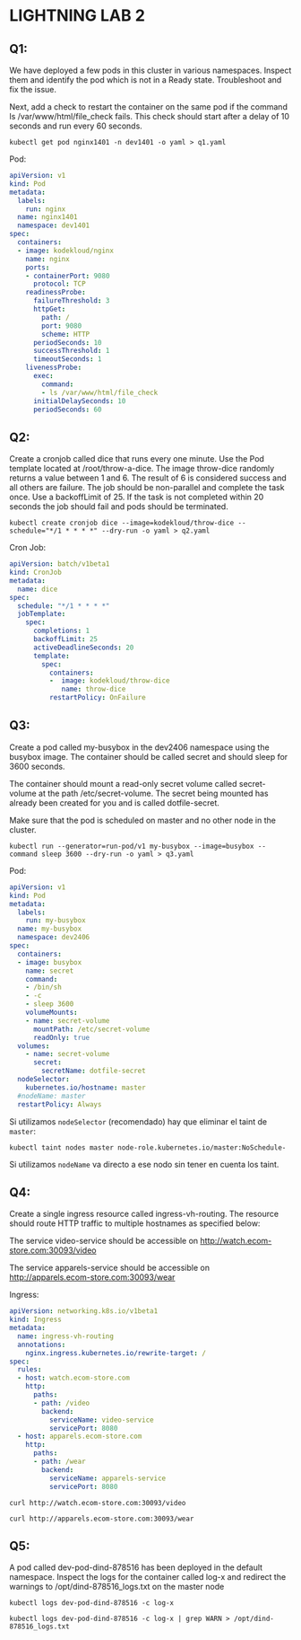 # LIGHTNING LAB 2

## Q1:

We have deployed a few pods in this cluster in various namespaces. Inspect them and identify the pod which is not in a Ready state. Troubleshoot and fix the issue.

Next, add a check to restart the container on the same pod if the command ls /var/www/html/file_check fails. This check should start after a delay of 10 seconds and run every 60 seconds.

`kubectl get pod nginx1401 -n dev1401 -o yaml > q1.yaml`

Pod:
```yaml
apiVersion: v1
kind: Pod
metadata:
  labels:
    run: nginx
  name: nginx1401
  namespace: dev1401
spec:
  containers:
  - image: kodekloud/nginx
    name: nginx
    ports:
    - containerPort: 9080
      protocol: TCP
    readinessProbe:
      failureThreshold: 3
      httpGet:
        path: /
        port: 9080
        scheme: HTTP
      periodSeconds: 10
      successThreshold: 1
      timeoutSeconds: 1
    livenessProbe:
      exec:
        command:
        - ls /var/www/html/file_check
      initialDelaySeconds: 10
      periodSeconds: 60
```

## Q2:

Create a cronjob called dice that runs every one minute. Use the Pod template located at /root/throw-a-dice. The image throw-dice randomly returns a value between 1 and 6. The result of 6 is considered success and all others are failure.
The job should be non-parallel and complete the task once. Use a backoffLimit of 25.
If the task is not completed within 20 seconds the job should fail and pods should be terminated.

`kubectl create cronjob dice --image=kodekloud/throw-dice --schedule="*/1 * * * *" --dry-run -o yaml > q2.yaml`

Cron Job:
```yaml
apiVersion: batch/v1beta1
kind: CronJob
metadata:
  name: dice
spec:
  schedule: "*/1 * * * *"
  jobTemplate:
    spec:
      completions: 1
      backoffLimit: 25
      activeDeadlineSeconds: 20
      template:
        spec:
          containers:
          -  image: kodekloud/throw-dice
             name: throw-dice
          restartPolicy: OnFailure
```

## Q3:

Create a pod called my-busybox in the dev2406 namespace using the busybox image. The container should be called secret and should sleep for 3600 seconds.

The container should mount a read-only secret volume called secret-volume at the path /etc/secret-volume. The secret being mounted has already been created for you and is called dotfile-secret.

Make sure that the pod is scheduled on master and no other node in the cluster.

`kubectl run --generator=run-pod/v1 my-busybox --image=busybox --command sleep 3600 --dry-run -o yaml > q3.yaml`

Pod:
```yaml
apiVersion: v1
kind: Pod
metadata:
  labels:
    run: my-busybox
  name: my-busybox
  namespace: dev2406
spec:
  containers:
  - image: busybox
    name: secret
    command:
    - /bin/sh
    - -c
    - sleep 3600
    volumeMounts:
    - name: secret-volume
      mountPath: /etc/secret-volume
      readOnly: true
  volumes:
    - name: secret-volume
      secret:
        secretName: dotfile-secret
  nodeSelector:
    kubernetes.io/hostname: master
  #nodeName: master
  restartPolicy: Always
```

Si utilizamos `nodeSelector` (recomendado) hay que eliminar el taint de `master`:

`kubectl taint nodes master node-role.kubernetes.io/master:NoSchedule-`

Si utilizamos `nodeName` va directo a ese nodo sin tener en cuenta los taint.

## Q4:

Create a single ingress resource called ingress-vh-routing. The resource should route HTTP traffic to multiple hostnames as specified below:

The service video-service should be accessible on http://watch.ecom-store.com:30093/video

The service apparels-service should be accessible on http://apparels.ecom-store.com:30093/wear

Ingress:
```yaml
apiVersion: networking.k8s.io/v1beta1
kind: Ingress
metadata:
  name: ingress-vh-routing
  annotations:
    nginx.ingress.kubernetes.io/rewrite-target: /
spec:
  rules:
  - host: watch.ecom-store.com
    http:
      paths:
      - path: /video
        backend:
          serviceName: video-service
          servicePort: 8080
  - host: apparels.ecom-store.com
    http:
      paths:
      - path: /wear
        backend:
          serviceName: apparels-service
          servicePort: 8080
```

`curl http://watch.ecom-store.com:30093/video`

`curl http://apparels.ecom-store.com:30093/wear`

## Q5:

A pod called dev-pod-dind-878516 has been deployed in the default namespace. Inspect the logs for the container called log-x and redirect the warnings to /opt/dind-878516_logs.txt on the master node

`kubectl logs dev-pod-dind-878516 -c log-x`

`kubectl logs dev-pod-dind-878516 -c log-x | grep WARN > /opt/dind-878516_logs.txt`
